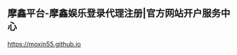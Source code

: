 ## 摩鑫平台-摩鑫娱乐登录代理注册|官方网站开户服务中心

<https://moxin55.github.io>

<!--
**moxin55/moxin55** is a ✨ _special_ ✨ repository because its `README.md` (this file) appears on your GitHub profile.

Here are some ideas to get you started:

- 🔭 I’m currently working on ...
- 🌱 I’m currently learning ...
- 👯 I’m looking to collaborate on ...
- 🤔 I’m looking for help with ...
- 💬 Ask me about ...
- 📫 How to reach me: ...
- 😄 Pronouns: ...
- ⚡ Fun fact: ...
-->
